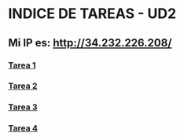 # INDICE DE TAREAS - UD2
## Mi IP es: http://34.232.226.208/

### [Tarea 1](Tarea%201/index.html)
### [Tarea 2](Tarea%202/index.html)
### [Tarea 3](Tarea%203/index.html)
### [Tarea 4](Tarea%204/README.md)